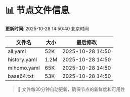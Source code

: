 # 📊 节点文件信息

**更新时间**: 2025-10-28 14:50:40 北京时间

| 文件名 | 大小 | 最后修改 |
|--------|------|----------|
| all.yaml | 52K | 2025-10-28 14:50 |
| history.yaml | 1.2M | 2025-10-28 14:50 |
| mihomo.yaml | 65K | 2025-10-28 14:50 |
| base64.txt | 53K | 2025-10-28 14:50 |

> 🔄 文件每30分钟自动更新，确保节点的新鲜度和可用性
